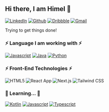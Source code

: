 <!-- Extra Try -->

## Hi there, I am Himel 👋

[![LinkedIn](https://img.shields.io/badge/linkedin-black?style=flat-square&logo=linkedin)](https://www.linkedin.com/in/aamhimel/)
[![Github](https://img.shields.io/badge/github-black?style=flat-square&logo=github)](https://github.com/aam-himel)
[![Dribbble](https://img.shields.io/badge/dribble-black?style=flat-square&logo=dribbble)](https://dribbble.com/aamHimel)
[![Gmail](https://img.shields.io/badge/gmail-black?style=flat-square&logo=gmail)](mailto:dev.aamhimel@gmail.com)

Trying to get things done!

### ⚡ Language I am working with ⚡

[![Javascript](https://img.shields.io/badge/javascript-black?style=for-the-badge&logo=javascript)](https://www.scala-lang.org/)
[![Java](https://img.shields.io/badge/java-black?style=for-the-badge&logo=java)](https://www.java.com/)
[![Python](https://img.shields.io/badge/python-black?style=for-the-badge&logo=python)](https://www.python.org/)

### ⚡ Front-End Technologies ⚡

![HTML5](https://img.shields.io/static/v1?style=for-the-badge&message=HTML5&color=E34F26&logo=HTML5&logoColor=FFFFFF&label=)
![React App](https://img.shields.io/static/v1?style=for-the-badge&message=React&color=0000cf&logo=Create+React+App&logoColor=09D3AC&label=)
![Next.js](https://img.shields.io/static/v1?style=for-the-badge&message=Next.js&color=000000&logo=Next.js&logoColor=FFFFFF&label=)
![Tailwind CSS](https://img.shields.io/static/v1?style=for-the-badge&message=Tailwind+CSS&color=171c2d&logo=Tailwind+CSS&logoColor=FFFFFF&label=)

### 🔸 Learning... 🔸

[![Kotlin](https://img.shields.io/badge/kotlin-black?style=flat-square&logo=kotlin)](https://kotlinlang.org/)
[![Javascript](https://img.shields.io/badge/javascript-black?style=flat-square&logo=javascript)](https://developer.mozilla.org/en-US/docs/Web/JavaScript/)
[![Typescript](https://img.shields.io/badge/typescript-black?style=flat-square&logo=typescript)](https://www.typescriptlang.org/)

<!-- ### ⚙️ Daily drivers

[![Manjaro](https://img.shields.io/badge/manjaro-black?style=flat-square&logo=manjaro)](https://manjaro.org/)
[![InteliJ IDEA](https://img.shields.io/badge/intellij_idea-black?style=flat-square&logo=intellij-idea)](https://www.jetbrains.com/idea/)
[![Git](https://img.shields.io/badge/git-black?style=flat-square&logo=git)](https://git-scm.com/)
[![Github](https://img.shields.io/badge/github-black?style=flat-square&logo=github)](https://github.com/)
[![Slack](https://img.shields.io/badge/slack-black?style=flat-square&logo=slack)](https://slack.com/)
[![Todoist](https://img.shields.io/badge/todoist-black?style=flat-square&logo=todoist)](https://todoist.com/)

![github graph](https://activity-graph.herokuapp.com/graph?username=aam-himel&theme=react-dark) -->
